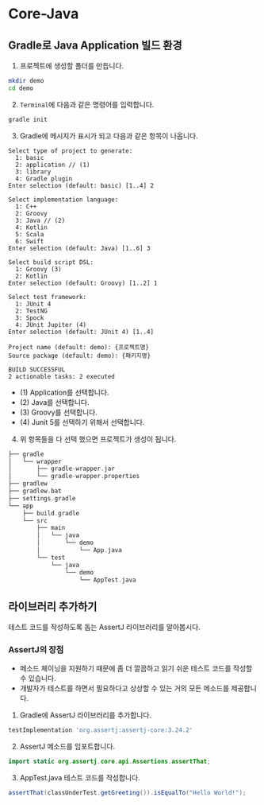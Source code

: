 # Core-Java

## Gradle로 Java Application 빌드 환경
1. 프로젝트에 생성할 폴더를 만듭니다.
```bash
mkdir demo
cd demo
```

2. `Terminal`에 다음과 같은 명령어를 입력합니다.
```bash
gradle init
```
3. Gradle에 메시지가 표시가 되고 다음과 같은 항목이 나옵니다.

```
Select type of project to generate:
  1: basic
  2: application // (1)
  3: library
  4: Gradle plugin
Enter selection (default: basic) [1..4] 2

Select implementation language:
  1: C++
  2: Groovy
  3: Java // (2)
  4: Kotlin
  5: Scala
  6: Swift
Enter selection (default: Java) [1..6] 3

Select build script DSL:
  1: Groovy (3)
  2: Kotlin
Enter selection (default: Groovy) [1..2] 1

Select test framework:
  1: JUnit 4
  2: TestNG
  3: Spock
  4: JUnit Jupiter (4)
Enter selection (default: JUnit 4) [1..4]

Project name (default: demo): {프로젝트명}
Source package (default: demo): {패키지명}

BUILD SUCCESSFUL
2 actionable tasks: 2 executed
```
* (1) Application를 선택합니다.
* (2) Java를 선택합니다.
* (3) Groovy를 선택합니다.
* (4) Junit 5를 선택하기 위해서 선택합니다.

4. 위 항목들을 다 선택 했으면 프로젝트가 생성이 됩니다.

```groovy
├── gradle 
│   └── wrapper
│       ├── gradle-wrapper.jar
│       └── gradle-wrapper.properties
├── gradlew 
├── gradlew.bat 
├── settings.gradle 
└── app
    ├── build.gradle 
    └── src
        ├── main
        │   └── java 
        │       └── demo
        │           └── App.java
        └── test
            └── java 
                └── demo
                    └── AppTest.java
```

## 라이브러리 추가하기

테스트 코드를 작성하도록 돕는 AssertJ 라이브러리를 알아봅시다.

### AssertJ의 장점
* 메소드 체이닝을 지원하기 때문에 좀 더 깔끔하고 읽기 쉬운 테스트 코드를 작성할 수 있습니다.
* 개발자가 테스트를 하면서 필요하다고 상상할 수 있는 거의 모든 메소드를 제공합니다.

1. Gradle에 AssertJ 라이브러리를 추가합니다.
```groovy
testImplementation 'org.assertj:assertj-core:3.24.2'
```

2. AssertJ 메소드를 임포트합니다.
```java
import static org.assertj.core.api.Assertions.assertThat; 
```

3. AppTest.java 테스트 코드를 작성합니다.
```java
assertThat(classUnderTest.getGreeting()).isEqualTo("Hello World!");
```
